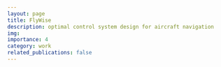 ```yaml
---
layout: page
title: FlyWise
description: optimal control system design for aircraft navigation
img: 
importance: 4
category: work
related_publications: false
---
```



